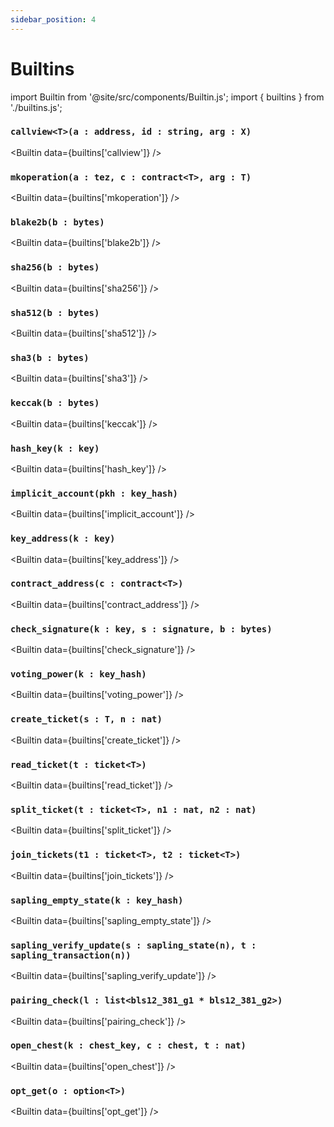 ```yaml
---
sidebar_position: 4
---
```


# Builtins

import Builtin from '@site/src/components/Builtin.js';
import { builtins } from './builtins.js';

### `callview<T>(a : address, id : string, arg : X)`

<Builtin data={builtins['callview']} />

### `mkoperation(a : tez, c : contract<T>, arg : T)`

<Builtin data={builtins['mkoperation']} />

### `blake2b(b : bytes)`

<Builtin data={builtins['blake2b']} />

### `sha256(b : bytes)`

<Builtin data={builtins['sha256']} />

### `sha512(b : bytes)`

<Builtin data={builtins['sha512']} />

### `sha3(b : bytes)`

<Builtin data={builtins['sha3']} />

### `keccak(b : bytes)`

<Builtin data={builtins['keccak']} />

### `hash_key(k : key)`

<Builtin data={builtins['hash_key']} />

### `implicit_account(pkh : key_hash)`

<Builtin data={builtins['implicit_account']} />

### `key_address(k : key)`

<Builtin data={builtins['key_address']} />

### `contract_address(c : contract<T>)`

<Builtin data={builtins['contract_address']} />

### `check_signature(k : key, s : signature, b : bytes)`

<Builtin data={builtins['check_signature']} />

### `voting_power(k : key_hash)`

<Builtin data={builtins['voting_power']} />

### `create_ticket(s : T, n : nat)`

<Builtin data={builtins['create_ticket']} />

### `read_ticket(t : ticket<T>)`

<Builtin data={builtins['read_ticket']} />

### `split_ticket(t : ticket<T>, n1 : nat, n2 : nat)`

<Builtin data={builtins['split_ticket']} />

### `join_tickets(t1 : ticket<T>, t2 : ticket<T>)`

<Builtin data={builtins['join_tickets']} />

### `sapling_empty_state(k : key_hash)`

<Builtin data={builtins['sapling_empty_state']} />

### `sapling_verify_update(s : sapling_state(n), t : sapling_transaction(n))`

<Builtin data={builtins['sapling_verify_update']} />

### `pairing_check(l : list<bls12_381_g1 * bls12_381_g2>)`

<Builtin data={builtins['pairing_check']} />

### `open_chest(k : chest_key, c : chest, t : nat)`

<Builtin data={builtins['open_chest']} />

### `opt_get(o : option<T>)`

<Builtin data={builtins['opt_get']} />

